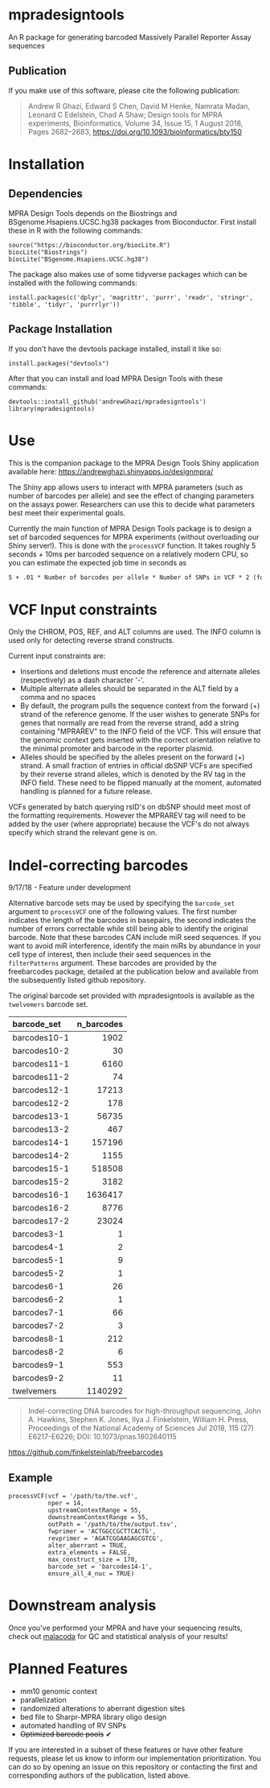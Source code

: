 # mpradesigntools
An R package for generating barcoded Massively Parallel Reporter Assay sequences

## Publication  

If you make use of this software, please cite the following publication:

> Andrew R Ghazi, Edward S Chen, David M Henke, Namrata Madan, Leonard C Edelstein, Chad A Shaw; Design tools for MPRA experiments, Bioinformatics, Volume 34, Issue 15, 1 August 2018, Pages 2682–2683, https://doi.org/10.1093/bioinformatics/bty150

# Installation

## Dependencies
MPRA Design Tools depends on the Biostrings and BSgenome.Hsapiens.UCSC.hg38 packages from Bioconductor. First install these in R with the following commands:
```{r}
source("https://bioconductor.org/biocLite.R")
biocLite("Biostrings")
biocLite("BSgenome.Hsapiens.UCSC.hg38")
```

The package also makes use of some tidyverse packages which can be installed with the following commands:
```{r}
install.packages(c('dplyr', 'magrittr', 'purrr', 'readr', 'stringr', 'tibble', 'tidyr', 'purrrlyr'))
```

## Package Installation

If you don't have the devtools package installed, install it like so:
```{r}
install.packages("devtools")
```

After that you can install and load MPRA Design Tools with these commands:

```{r}
devtools::install_github('andrewGhazi/mpradesigntools')
library(mpradesigntools)
```

# Use

This is the companion package to the MPRA Design Tools Shiny application available here: https://andrewghazi.shinyapps.io/designmpra/

The Shiny app allows users to interact with MPRA parameters (such as number of barcodes per allele) and see the effect of changing parameters on the assays power. Researchers can use this to decide what parameters best meet their experimental goals.

Currently the main function of MPRA Design Tools package is to design a set of barcoded sequences for MPRA experiments (without overloading our Shiny server!). This is done with the `processVCF` function. It takes roughly 5 seconds + 10ms per barcoded sequence on a relatively modern CPU, so you can estimate the expected job time in seconds as 
```tex
5 + .01 * Number of barcodes per allele * Number of SNPs in VCF * 2 (for ref/alt alleles)
```

# VCF Input constraints

Only the CHROM, POS, REF, and ALT columns are used. The INFO column is used only for detecting reverse strand constructs.

Current input constraints are:

*   Insertions and deletions must encode the reference and alternate alleles (respectively) as a dash character '-'.
*   Multiple alternate alleles should be separated in the ALT field by a comma and no spaces
*   By default, the program pulls the sequence context from the forward (+) strand of the reference genome. If the user wishes to generate SNPs for genes that normally are read from the reverse strand, add a string containing "MPRAREV" to the INFO field of the VCF. This will ensure that the genomic context gets inserted with the correct orientation relative to the minimal promoter and barcode in the reporter plasmid.
*   Alleles should be specified by the alleles present on the forward (+) strand. A small fraction of entries in official dbSNP VCFs are specified by their reverse strand alleles, which is denoted by the RV tag in the INFO field. These need to be flipped manually at the moment, automated handling is planned for a future release.

VCFs generated by batch querying rsID's on dbSNP should meet most of the formatting requirements. However the MPRAREV tag will need to be added by the user (where appropriate) because the VCF's do not always specify which strand the relevant gene is on. 

# Indel-correcting barcodes

9/17/18 - Feature under development 

Alternative barcode sets may be used by specifying the `barcode_set` argument to `processVCF` one of the following values. The first number indicates the length of the barcodes in basepairs, the second indicates the number of errors correctable while still being able to identify the original barcode. Note that these barcodes CAN include miR seed sequences. If you want to avoid miR interference, identify the main miRs by abundance in your cell type of interest, then include their seed sequences in the `filterPatterns` argument. These barcodes are provided by the freebarcodes package, detailed at the publication below and available from the subsequently listed github repository. 

The original barcode set provided with mpradesigntools is available as the `twelvemers` barcode set. 

|barcode_set  | n_barcodes|
|:------------|----------:|
|barcodes10-1 |       1902|
|barcodes10-2 |         30|
|barcodes11-1 |       6160|
|barcodes11-2 |         74|
|barcodes12-1 |      17213|
|barcodes12-2 |        178|
|barcodes13-1 |      56735|
|barcodes13-2 |        467|
|barcodes14-1 |     157196|
|barcodes14-2 |       1155|
|barcodes15-1 |     518508|
|barcodes15-2 |       3182|
|barcodes16-1 |    1636417|
|barcodes16-2 |       8776|
|barcodes17-2 |      23024|
|barcodes3-1  |          1|
|barcodes4-1  |          2|
|barcodes5-1  |          9|
|barcodes5-2  |          1|
|barcodes6-1  |         26|
|barcodes6-2  |          1|
|barcodes7-1  |         66|
|barcodes7-2  |          3|
|barcodes8-1  |        212|
|barcodes8-2  |          6|
|barcodes9-1  |        553|
|barcodes9-2  |         11|
|twelvemers   |    1140292|

> Indel-correcting DNA barcodes for high-throughput sequencing, John A. Hawkins, Stephen K. Jones, Ilya J. Finkelstein, William H. Press, Proceedings of the National Academy of Sciences Jul 2018, 115 (27) E6217-E6226; DOI: 10.1073/pnas.1802640115

https://github.com/finkelsteinlab/freebarcodes

## Example
```{r}
processVCF(vcf = '/path/to/the.vcf',
           nper = 14,
           upstreamContextRange = 55,
           downstreamContextRange = 55,
           outPath = '/path/to/the/output.tsv',
           fwprimer = 'ACTGGCCGCTTCACTG',
           revprimer = 'AGATCGGAAGAGCGTCG',
           alter_aberrant = TRUE,
           extra_elements = FALSE,
           max_construct_size = 170,
           barcode_set = 'barcodes14-1',
           ensure_all_4_nuc = TRUE)
```

# Downstream analysis  

Once you've performed your MPRA and have your sequencing results, check out [malacoda](https://github.com/andrewGhazi/malacoda) for QC and statistical analysis of your results!

# Planned Features  

*    mm10 genomic context  
*    parallelization  
*    randomized alterations to aberrant digestion sites  
*    bed file to Sharpr-MPRA library oligo design  
*    automated handling of RV SNPs
*    ~~Optimized barcode pools~~ ✔

If you are interested in a subset of these features or have other feature requests, please let us know to inform our implementation prioritization. You can do so by opening an issue on this repository or contacting the first and corresponding authors of the publication, listed above.

